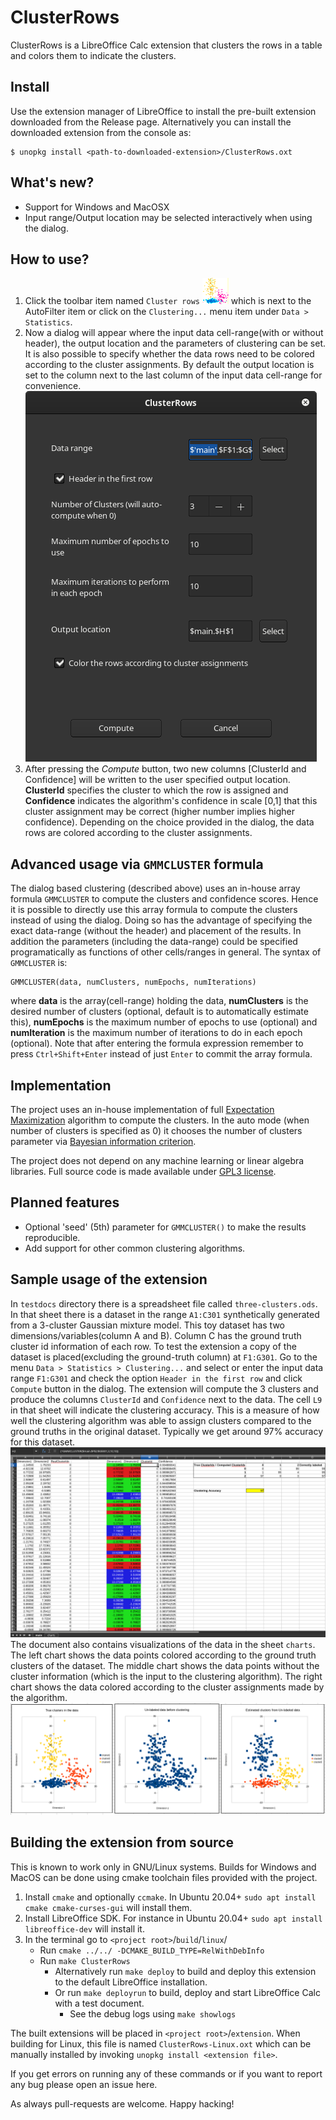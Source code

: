 # ClusterRows

ClusterRows is a LibreOffice Calc extension that clusters the rows in a table and colors them to indicate the clusters.

## Install
Use the extension manager of LibreOffice to install the pre-built extension downloaded from the Release page. Alternatively you can install the downloaded extension from the console as:
```
$ unopkg install <path-to-downloaded-extension>/ClusterRows.oxt
```

## What's new?
* Support for Windows and MacOSX
* Input range/Output location may be selected interactively when using the dialog.

## How to use?

1. Click the toolbar item named `Cluster rows` ![icon](img/icon.png) which is next to the AutoFilter item or click on the `Clustering...` menu item under `Data > Statistics`.
2. Now a dialog will appear where the input data cell-range(with or without header), the output location and the parameters of clustering can be set. It is also possible to specify whether the data rows need to be colored according to the cluster assignments. By default the output location is set to the column next to the last column of the input data cell-range for convenience.\
![Dialog](img/dialog.png)
3. After pressing the *Compute* button, two new columns [ClusterId and Confidence] will be written to the user specified output location. **ClusterId** specifies the cluster to which the row is assigned and **Confidence** indicates the algorithm's confidence in scale [0,1] that this cluster assignment may be correct (higher number implies higher confidence). Depending on the choice provided in the dialog, the data rows are colored according to the cluster assignments.

## Advanced usage via `GMMCLUSTER` formula

The dialog based clustering (described above) uses an in-house array formula `GMMCLUSTER` to compute the clusters and confidence scores. Hence it is possible to directly use this array formula to compute the clusters instead of using the dialog. Doing so has the advantage of specifying the exact data-range (without the header) and placement of the results. In addition the parameters (including the data-range) could be specified programatically as functions of other cells/ranges in general. The syntax of `GMMCLUSTER` is:
```
GMMCLUSTER(data, numClusters, numEpochs, numIterations)
```
where **data** is the array(cell-range) holding the data, **numClusters** is the desired number of clusters (optional, default is to automatically estimate this), **numEpochs** is the maximum number of epochs to use (optional) and **numIteration** is the maximum number of iterations to do in each epoch (optional). Note that after entering the formula expression remember to press `Ctrl+Shift+Enter` instead of just `Enter` to commit the array formula.

## Implementation

The project uses an in-house implementation of full [Expectation Maximization](https://en.wikipedia.org/wiki/Expectation%E2%80%93maximization_algorithm) algorithm to compute the clusters. In the auto mode (when number of clusters is specified as 0) it chooses the number of clusters parameter via [Bayesian information criterion](https://en.wikipedia.org/wiki/Bayesian_information_criterion).

The project does not depend on any machine learning or linear algebra libraries. Full source code is made available under [GPL3 license](https://www.gnu.org/licenses/gpl-3.0.en.html).

## Planned features

* Optional 'seed' (5th) parameter for `GMMCLUSTER()` to make the results reproducible.
* Add support for other common clustering algorithms.

## Sample usage of the extension
In `testdocs` directory there is a spreadsheet file called `three-clusters.ods`. In that sheet there is a dataset in the range `A1:C301` synthetically  generated from a 3-cluster Gaussian mixture model. This toy dataset has two dimensions/variables(column A and B). Column C has the ground truth cluster id information of each row. To test the extension a copy of the dataset is placed(excluding the ground-truth column) at `F1:G301`. Go to the menu `Data > Statistics > Clustering...` and select or enter the input data range `F1:G301` and check the option `Header in the first row` and click `Compute` button in the dialog. The extension will compute the 3 clusters and produce the columns `ClusterId` and `Confidence` next to the data. The cell `L9` in that sheet will indicate the clustering accuracy. This is a measure of how well the clustering algorithm was able to assign clusters compared to the ground truths in the original dataset. Typically we get around 97% accuracy for this dataset.
![Clustering Output](img/output.png)
The document also contains visualizations of the data in the sheet `charts`. The left chart shows the data points colored according to the ground truth clusters of the dataset. The middle chart shows the data points without the cluster information (which is the input to the clustering algorithm). The right chart shows the data colored according to the cluster assignments made by the algorithm.
![Visualization](img/chart.png)

## Building the extension from source

This is known to work only in GNU/Linux systems. Builds for Windows and MacOS can be done using cmake toolchain files provided with the project.
1. Install `cmake` and optionally `ccmake`. In Ubuntu 20.04+ `sudo apt install cmake cmake-curses-gui` will install them.
2. Install LibreOffice SDK. For instance in Ubuntu 20.04+ `sudo apt install libreoffice-dev` will install it.
3. In the terminal go to `<project root>`/`build`/`linux`/
   * Run `cmake ../../ -DCMAKE_BUILD_TYPE=RelWithDebInfo`
   * Run `make ClusterRows`
     * Alternatively run `make deploy` to build and deploy this extension to the default LibreOffice installation.
     * Or run `make deployrun` to build, deploy and start LibreOffice Calc with a test document.
       * See the debug logs using `make showlogs`

The built extensions will be placed in `<project root>`/`extension`. When building for Linux, this file is named `ClusterRows-Linux.oxt` which can be manually installed by invoking `unopkg install <extension file>`.

If you get errors on running any of these commands or if you want to report any bug please open an issue here.

As always pull-requests are welcome. Happy hacking!
